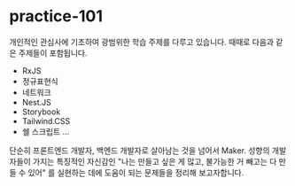 # practice-101

개인적인 관심사에 기초하여 광범위한 학습 주제를 다루고 있습니다.
때때로 다음과 같은 주제들이 포함됩니다.

- RxJS
- 정규표현식
- 네트워크
- Nest.JS
- Storybook
- Tailwind.CSS
- 쉘 스크립트
...

단순히 프론트엔드 개발자, 백엔드 개발자로 살아남는 것을 넘어서
Maker. 성향의 개발자들이 가지는 특징적인 자신감인
"나는 만들고 싶은 게 많고, 불가능한 거 빼고는 다 만들 수 있어"
를 실현하는 데에 도움이 되는 문제들을 정리해 보고자합니다.
